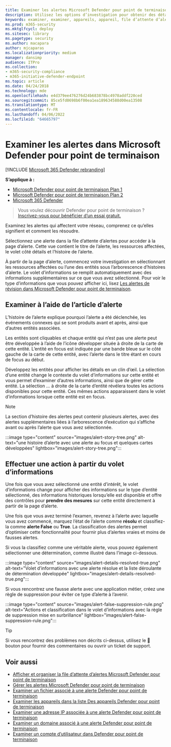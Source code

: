 ```yaml
---
title: Examiner les alertes Microsoft Defender pour point de terminaison
description: Utilisez les options d’investigation pour obtenir des détails sur les alertes qui affectent votre réseau, ce qu’elles signifient et comment les résoudre.
keywords: examiner, examiner, appareils, appareil, file d’attente d’alertes, tableau de bord, adresse IP, fichier, envoyer, soumissions, analyse approfondie, chronologie, recherche, domaine, URL, ADRESSE IP
ms.prod: m365-security
ms.mktglfcycl: deploy
ms.sitesec: library
ms.pagetype: security
ms.author: macapara
author: mjcaparas
ms.localizationpriority: medium
manager: dansimp
audience: ITPro
ms.collection:
- m365-security-compliance
- m365-initiative-defender-endpoint
ms.topic: article
ms.date: 04/24/2018
ms.technology: mde
ms.openlocfilehash: e4d379ee476276d24b683878bc4978addf220ced
ms.sourcegitcommit: 85ce5fd0698b6f00ea1ea189634588d00ea13508
ms.translationtype: MT
ms.contentlocale: fr-FR
ms.lasthandoff: 04/06/2022
ms.locfileid: "64665797"
---
```

# <a name="investigate-alerts-in-microsoft-defender-for-endpoint"></a>Examiner les alertes dans Microsoft Defender pour point de terminaison

[!INCLUDE [Microsoft 365 Defender rebranding](../../includes/microsoft-defender.md)]

**S’applique à :**
- [Microsoft Defender pour point de terminaison Plan 1](https://go.microsoft.com/fwlink/p/?linkid=2154037)
- [Microsoft Defender pour point de terminaison Plan 2](https://go.microsoft.com/fwlink/p/?linkid=2154037)
- [Microsoft 365 Defender](https://go.microsoft.com/fwlink/?linkid=2118804)

> Vous voulez découvrir Defender pour point de terminaison ? [Inscrivez-vous pour bénéficier d’un essai gratuit.](https://signup.microsoft.com/create-account/signup?products=7f379fee-c4f9-4278-b0a1-e4c8c2fcdf7e&ru=https://aka.ms/MDEp2OpenTrial?ocid=docs-wdatp-investigatealerts-abovefoldlink)

Examinez les alertes qui affectent votre réseau, comprenez ce qu’elles signifient et comment les résoudre.

Sélectionnez une alerte dans la file d’attente d’alertes pour accéder à la page d’alerte. Cette vue contient le titre de l’alerte, les ressources affectées, le volet côté détails et l’histoire de l’alerte.

À partir de la page d’alerte, commencez votre investigation en sélectionnant les ressources affectées ou l’une des entités sous l’arborescence d’histoires d’alerte. Le volet d’informations se remplit automatiquement avec des informations supplémentaires sur ce que vous avez sélectionné. Pour voir le type d’informations que vous pouvez afficher ici, lisez [Les alertes de révision dans Microsoft Defender pour point de terminaison](/microsoft-365/security/defender-endpoint/review-alerts).

## <a name="investigate-using-the-alert-story"></a>Examiner à l’aide de l’article d’alerte

L’histoire de l’alerte explique pourquoi l’alerte a été déclenchée, les événements connexes qui se sont produits avant et après, ainsi que d’autres entités associées.

Les entités sont cliquables et chaque entité qui n’est pas une alerte peut être développée à l’aide de l’icône développer située à droite de la carte de cette entité. L’entité en focus est indiquée par une bande bleue sur le côté gauche de la carte de cette entité, avec l’alerte dans le titre étant en cours de focus au début.

Développez les entités pour afficher les détails en un clin d’œil. La sélection d’une entité change le contexte du volet d’informations sur cette entité et vous permet d’examiner d’autres informations, ainsi que de gérer cette entité. La sélection *...* à droite de la carte d’entité révélera toutes les actions disponibles pour cette entité. Ces mêmes actions apparaissent dans le volet d’informations lorsque cette entité est en focus.

> [!NOTE]
> La section d’histoire des alertes peut contenir plusieurs alertes, avec des alertes supplémentaires liées à l’arborescence d’exécution qui s’affiche avant ou après l’alerte que vous avez sélectionnée.

:::image type="content" source="images/alert-story-tree.png" alt-text="une histoire d’alerte avec une alerte au focus et quelques cartes développées" lightbox="images/alert-story-tree.png":::

## <a name="take-action-from-the-details-pane"></a>Effectuer une action à partir du volet d’informations

Une fois que vous avez sélectionné une entité d’intérêt, le volet d’informations change pour afficher des informations sur le type d’entité sélectionné, des informations historiques lorsqu’elle est disponible et offre des contrôles pour **prendre des mesures** sur cette entité directement à partir de la page d’alerte.

Une fois que vous avez terminé l’examen, revenez à l’alerte avec laquelle vous avez commencé, marquez l’état de l’alerte comme **résolu** et classifiez-la comme **alerte False** ou **True**. La classification des alertes permet d’optimiser cette fonctionnalité pour fournir plus d’alertes vraies et moins de fausses alertes.

Si vous la classifiez comme une véritable alerte, vous pouvez également sélectionner une détermination, comme illustré dans l’image ci-dessous.

:::image type="content" source="images/alert-details-resolved-true.png" alt-text="Volet d’informations avec une alerte résolue et la liste déroulante de détermination développée" lightbox="images/alert-details-resolved-true.png":::

Si vous rencontrez une fausse alerte avec une application métier, créez une règle de suppression pour éviter ce type d’alerte à l’avenir.

:::image type="content" source="images/alert-false-suppression-rule.png" alt-text="Actions et classification dans le volet d’informations avec la règle de suppression mise en surbrillance" lightbox="images/alert-false-suppression-rule.png":::

> [!TIP]
> Si vous rencontrez des problèmes non décrits ci-dessus, utilisez le 🙂 bouton pour fournir des commentaires ou ouvrir un ticket de support.

## <a name="related-topics"></a>Voir aussi

- [Afficher et organiser la file d’attente d’alertes Microsoft Defender pour point de terminaison](alerts-queue.md)
- [Gérer les alertes Microsoft Defender pour point de terminaison](manage-alerts.md)
- [Examiner un fichier associé à une alerte Defender pour point de terminaison](investigate-files.md)
- [Examiner les appareils dans la liste Des appareils Defender pour point de terminaison](investigate-machines.md)
- [Examiner une adresse IP associée à une alerte Defender pour point de terminaison](investigate-ip.md)
- [Examiner un domaine associé à une alerte Defender pour point de terminaison](investigate-domain.md)
- [Examiner un compte d’utilisateur dans Defender pour point de terminaison](investigate-user.md)
